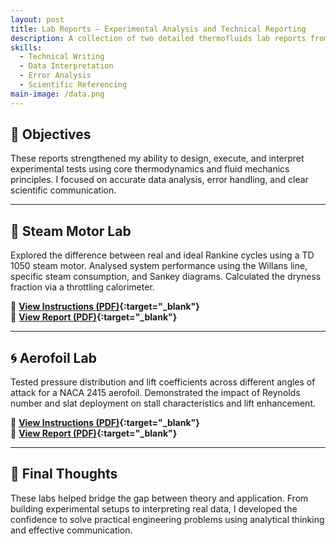 ```yaml
---
layout: post
title: Lab Reports – Experimental Analysis and Technical Reporting
description: A collection of two detailed thermofluids lab reports from my Mechanical Engineering degree. Each one highlights practical testing, scientific analysis, and professional technical writing.
skills: 
  - Technical Writing
  - Data Interpretation
  - Error Analysis
  - Scientific Referencing
main-image: /data.png
---
```


## 🧠 Objectives

These reports strengthened my ability to design, execute, and interpret experimental tests using core thermodynamics and fluid mechanics principles. I focused on accurate data analysis, error handling, and clear scientific communication.

---

## 🧪 Steam Motor Lab

Explored the difference between real and ideal Rankine cycles using a TD 1050 steam motor. Analysed system performance using the Willans line, specific steam consumption, and Sankey diagrams. Calculated the dryness fraction via a throttling calorimeter.

📄 **[View Instructions (PDF)](/assets/documents/steam_motor_lab.pdf){:target="_blank"}**  
📄 **[View Report (PDF)](/assets/documents/Routier_Elliot_Lab_Report_Steam_Motor.pdf){:target="_blank"}**

---

## 🌀 Aerofoil Lab

Tested pressure distribution and lift coefficients across different angles of attack for a NACA 2415 aerofoil. Demonstrated the impact of Reynolds number and slat deployment on stall characteristics and lift enhancement.

📄 **[View Instructions (PDF)](/assets/documents/aerofoil_lab_sheet.pdf){:target="_blank"}**  
📄 **[View Report (PDF)](/assets/documents/er909_Elliot_Routier_Aerofoil_Lab_Report.pdf){:target="_blank"}**

---

## 💬 Final Thoughts

These labs helped bridge the gap between theory and application. From building experimental setups to interpreting real data, I developed the confidence to solve practical engineering problems using analytical thinking and effective communication.


